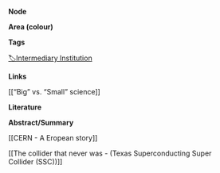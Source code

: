 **Node**

**Area (colour)**
 

**Tags**

[🏷️Intermediary Institution](https://lean-sphynx-49b.notion.site/Intermediary-Institution-6677721ce7ac4a85a994f28d7345213d?pvs=21)

**Links**

[[“Big” vs. “Small” science]]

**Literature**

**Abstract/Summary**

  

[[CERN - A Eropean story]]

[[The collider that never was - (Texas Superconducting Super Collider (SSC))]]